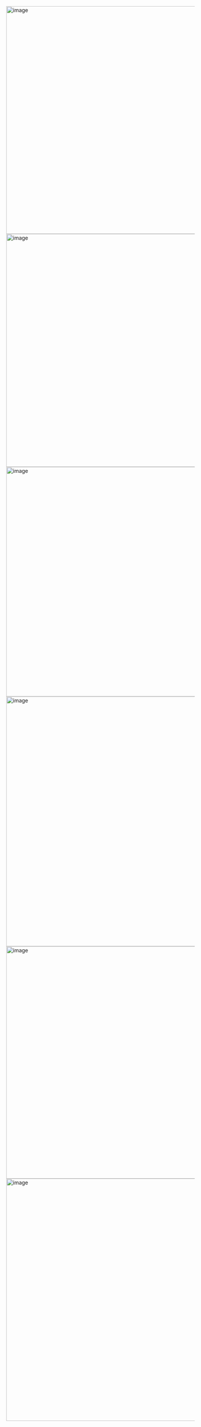 <img width="1247" height="608" alt="image" src="https://github.com/user-attachments/assets/1d3bfb94-0bd3-46ee-a53e-23ede6d7b161" />
<img width="1643" height="622" alt="image" src="https://github.com/user-attachments/assets/a61b2a39-643b-4519-9891-16430ba4867c" />
<img width="1320" height="613" alt="image" src="https://github.com/user-attachments/assets/2fd7babf-19c8-4f69-ac5b-be40b2257830" />
<img width="1486" height="667" alt="image" src="https://github.com/user-attachments/assets/bc9b1914-8617-42bb-aa51-ab4cb8eb5dbc" />
<img width="1296" height="620" alt="image" src="https://github.com/user-attachments/assets/7bf7c638-51dd-4c53-b6a5-f2cfb7874695" />
<img width="1666" height="647" alt="image" src="https://github.com/user-attachments/assets/88ca49d4-d922-40bc-b4b9-34338d775eba" />





